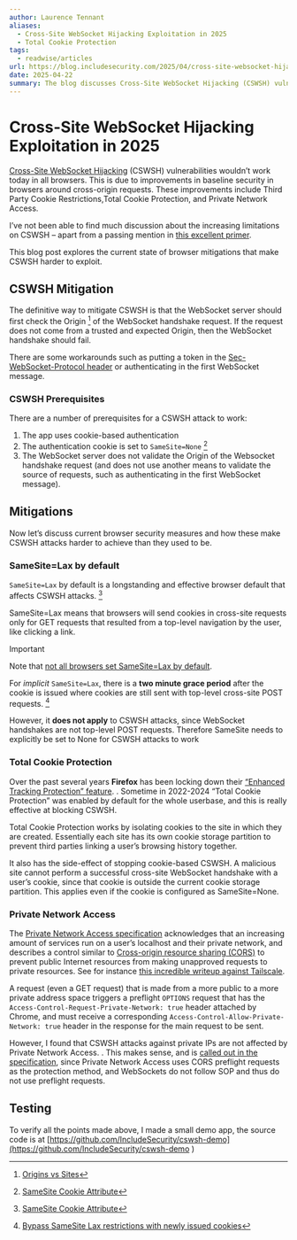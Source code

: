 ```yaml
---
author: Laurence Tennant
aliases:
  - Cross-Site WebSocket Hijacking Exploitation in 2025
  - Total Cookie Protection
tags:
  - readwise/articles
url: https://blog.includesecurity.com/2025/04/cross-site-websocket-hijacking-exploitation-in-2025/?__readwiseLocation=
date: 2025-04-22
summary: The blog discusses Cross-Site WebSocket Hijacking (CSWSH) vulnerabilities and how recent browser security improvements make these attacks harder. It highlights that SameSite=Lax is now the default for cookies in Chrome, helping to block CSWSH, while Firefox's Total Cookie Protection provides strong mitigation. The author emphasizes the importance of server-side checks to protect against CSWSH attacks, as vulnerabilities can still exist under certain conditions.
---
```

# Cross-Site WebSocket Hijacking Exploitation in 2025

[Cross-Site WebSocket Hijacking](../../Dev,%20ICT%20&%20Cybersec/Web%20&%20Network%20Hacking/WebSockets.md) (CSWSH) vulnerabilities [](https://read.readwise.io/read/01jse6v3b5ab7k9e6zn9eq8y50) wouldn’t work today in all browsers. This is due to improvements in baseline security in browsers around cross-origin requests. These improvements include Third Party Cookie Restrictions,Total Cookie Protection, and Private Network Access. [](https://read.readwise.io/read/01jse6vqb1kv4zvhg1vv5j32b2)

I’ve not been able to find much discussion about the increasing limitations on CSWSH – apart from a passing mention in [this excellent primer](https://www.blackhillsinfosec.com/cant-stop-wont-stop-hijacking-websockets/). [](https://read.readwise.io/read/01jse6wwqhwyzpkc90ydwn44zr)

This blog post explores the current state of browser mitigations that make CSWSH harder to exploit. [](https://read.readwise.io/read/01jse6x6qdan4tem7sr98p6jvw)



## CSWSH Mitigation

The definitive way to mitigate CSWSH is that the WebSocket server should first check the Origin [^1] of the WebSocket handshake request. If the request does not come from a trusted and expected Origin, then the WebSocket handshake should fail. [](https://read.readwise.io/read/01jse707m2tyn8mecnqqzhbffr)

There are some workarounds such as putting a token in the [Sec-WebSocket-Protocol header](https://ably.com/blog/websocket-authentication) or authenticating in the first WebSocket message. [](https://read.readwise.io/read/01jse71tmejtnkv3fhmmzxkme1)

### CSWSH Prerequisites

There are a number of prerequisites for a CSWSH attack to work: 
1) The app uses cookie-based authentication 
2) The authentication cookie is set to `SameSite=None` [^2]
3) The WebSocket server does not validate the Origin of the Websocket handshake request (and does not use another means to validate the source of requests, such as authenticating in the first WebSocket message). [](https://read.readwise.io/read/01jse72pr2pknvjj9wvbjts2kd)

## Mitigations

Now let’s discuss current browser security measures and how these make CSWSH attacks harder to achieve than they used to be. [](https://read.readwise.io/read/01jse742zpeksgaww4a3y3b9dw)

### SameSite=Lax by default

`SameSite=Lax` by default is a longstanding and effective browser default that affects CSWSH attacks. [](https://read.readwise.io/read/01jse74fbamzsht7zf2cha0z5k) [^2]

SameSite=Lax means that browsers will send cookies in cross-site requests only for GET requests that resulted from a top-level navigation by the user, like clicking a link. [](https://read.readwise.io/read/01jse75epedjhqxzgem98te4s1)

>[!important]
>Note that [not all browsers set SameSite=Lax by default](https://caniuse.com/mdn-http_headers_set-cookie_samesite_lax_default). [](https://read.readwise.io/read/01jse76ntrwr5n7s005mta1zg9)

For *implicit* `SameSite=Lax`, there is a **two minute grace period** after the cookie is issued where cookies are still sent with top-level cross-site POST requests. [](https://read.readwise.io/read/01jse780xjfcexkqs78j64czn8) [^3]

However, it **does not apply** to CSWSH attacks, since WebSocket handshakes are not top-level POST requests. Therefore SameSite needs to explicitly be set to None for CSWSH attacks to work [](https://read.readwise.io/read/01jse798fydjk3hzg853qcqtn1)

### Total Cookie Protection

Over the past several years **Firefox** has been locking down their [“Enhanced Tracking Protection” feature](https://chromestatus.com/feature/5088147346030592). [](https://read.readwise.io/read/01jse7bccwzdynmyw1z7sv11nj). Sometime in 2022-2024 “Total Cookie Protection” was enabled by default for the whole userbase, and this is really effective at blocking CSWSH. [](https://read.readwise.io/read/01jse7bptfbjcs0p9n94zk97a0)

Total Cookie Protection works by isolating cookies to the site in which they are created. Essentially each site has its own cookie storage partition to prevent third parties linking a user’s browsing history together. [](https://read.readwise.io/read/01jse7cbxx4bscx59rbpmtd3z4)

It also has the side-effect of stopping cookie-based CSWSH. A malicious site cannot perform a successful cross-site WebSocket handshake with a user’s cookie, since that cookie is outside the current cookie storage partition. This applies even if the cookie is configured as SameSite=None. [](https://read.readwise.io/read/01jse7dw9prettj5x8pjgzkpj4)

### Private Network Access

The [Private Network Access specification](https://wicg.github.io/private-network-access/) acknowledges that an increasing amount of services run on a user’s localhost and their private network, and describes a control similar to [Cross-origin resource sharing (CORS)](../../Dev,%20ICT%20&%20Cybersec/Web%20&%20Network%20Hacking/Cross-origin%20resource%20sharing%20(CORS).md) to prevent public Internet resources from making unapproved requests to private resources. See for instance [this incredible writeup against Tailscale](https://emily.id.au/tailscale). [](https://read.readwise.io/read/01jse7m11yq0zx7v1mh2jzwfpy)

A request (even a GET request) that is made from a more public to a more private address space triggers a preflight `OPTIONS` request that has the `Access-Control-Request-Private-Network: true` header attached by Chrome, and must receive a corresponding `Access-Control-Allow-Private-Network: true` header in the response for the main request to be sent. [](https://read.readwise.io/read/01jse7n8ec93f7a9sfqadwggtq)

However, I found that CSWSH attacks against private IPs are not affected by Private Network Access. [](https://read.readwise.io/read/01jse7nn6nr9rsvrs1jtk5yaqq). This makes sense, and is [called out in the specification](https://wicg.github.io/private-network-access/#integration-websockets), since Private Network Access uses CORS preflight requests as the protection method, and WebSockets do not follow SOP and thus do not use preflight requests. [](https://read.readwise.io/read/01jse7pvj58qa0a3j36w07gzv2)

## Testing
To verify all the points made above, I made a small demo app, the source code is at [https://github.com/IncludeSecurity/cswsh-demo](https://github.com/IncludeSecurity/cswsh-demo ) [](https://read.readwise.io/read/01jse7qb23y70h96p2q54759e9)

[^1]:[Origins vs Sites](jakearchibald.com%20-%20How%20to%20Win%20at%20CORS.md#Origins%20vs%20Sites)

[^2]: [SameSite Cookie Attribute](../../Dev,%20ICT%20&%20Cybersec/Web%20&%20Network%20Hacking/SameSite%20Cookie%20Attribute.md)

[^3]: [Bypass SameSite Lax restrictions with newly issued cookies](../../Dev,%20ICT%20&%20Cybersec/Web%20&%20Network%20Hacking/SameSite%20Cookie%20Attribute.md#Bypass%20SameSite%20Lax%20restrictions%20with%20newly%20issued%20cookies)

